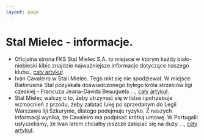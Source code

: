 ```yaml
---
layout: page
---
```

# Stal Mielec - informacje.
  * Oficjalna strona FKS Stal Mielec S.A. to miejsce w którym każdy biało-niebieski kibic znajdzie najważniejsze informacje dotyczące naszego klubu., [cały artykuł](https://stalmielec.com/).
  * Ivan Cavaleiro w Stali Mielec. Tego nikt się nie spodziewał. W miejsce Białorusina Stal pozyskała doświadczonego byłego króla strzelców ligi czeskiej - Francuza Jeana-Davida Beauguela ..., [cały artykuł](https://www.sport.pl/pilka/7,65039,31738241,co-za-transfer-stali-mielec-tego-nikt-sie-nie-spodziewal.html).
  * Stal Mielec walczy o to, żeby utrzymać się w lidze i potrzebuje wzmocnień z przodu, żeby załatać lukę po sprzedanym do Legii Warszawa Ilji Szkurynie, dlatego podejmuje ryzyko. Z naszych informacji wynika, że Cavaleiro ma podpisać krótką umowę. W Portugalii usłyszeliśmy, że Ivan latem chciałby jeszcze załapać się na duży ..., [cały artykuł](https://weszlo.com/2025/03/03/stal-mielec-ivan-cavaleiro-transfer/).
